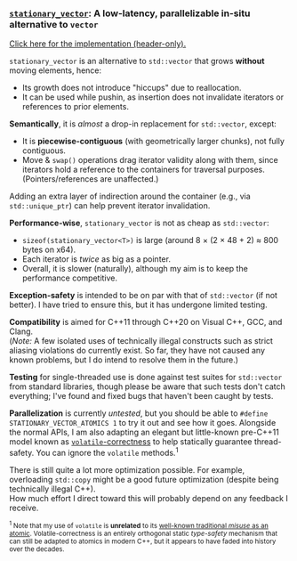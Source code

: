 ### [`stationary_vector`](../../../../include/cpp/vital/container/stationary_vector.hpp): A **low-latency**, **parallelizable** in-situ alternative to `vector`

[Click here for the implementation (header-only).](../../../../include/cpp/vital/container/stationary_vector.hpp)

`stationary_vector` is an alternative to `std::vector` that grows **without** moving elements, hence:
- Its growth does not introduce "hiccups" due to reallocation.
- It can be used while pushin, as insertion does not invalidate iterators or references to prior elements.

**Semantically**, it is _almost_ a drop-in replacement for `std::vector`, except:
- It is **piecewise-contiguous** (with geometrically larger chunks), not fully contiguous.
- Move & `swap()` operations drag iterator validity along with them, since iterators hold a reference to the containers for traversal purposes. (Pointers/references are unaffected.)

Adding an extra layer of indirection around the container (e.g., via `std::unique_ptr`) can help prevent iterator invalidation.

**Performance-wise**, `stationary_vector` is not as cheap as `std::vector`:
- `sizeof(stationary_vector<T>)` is large (around 8 × (2 × 48 + 2) ≈ 800 bytes on x64).
- Each iterator is _twice_ as big as a pointer.
- Overall, it is slower (naturally), although my aim is to keep the performance competitive.

**Exception-safety** is intended to be on par with that of `std::vector` (if not better).
I have tried to ensure this, but it has undergone limited testing.

**Compatibility** is aimed for C++11 through C++20 on Visual C++, GCC, and Clang.  
(*Note:* A few isolated uses of technically illegal constructs such as strict aliasing violations do currently exist.
So far, they have not caused any known problems, but I do intend to resolve them in the future.)

**Testing** for single-threaded use is done against test suites for `std::vector` from standard libraries,
though please be aware that such tests don't catch everything; I've found and fixed bugs that haven't been caught by tests.

**Parallelization** is currently _untested_, but you should be able to `#define STATIONARY_VECTOR_ATOMICS 1` to try it out and see how it goes.
Alongside the normal APIs, I am also adapting an elegant but little-known pre-C++11 model known as
[`volatile`-correctness](https://www.drdobbs.com/cpp/volatile-the-multithreaded-programmers-b/184403766)
to help statically guarantee thread-safety. You can ignore the `volatile` methods.<sup>1</sup>

There is still quite a lot more optimization possible.
For example, overloading `std::copy` might be a good future optimization (despite being technically illegal C++).  
How much effort I direct toward this will probably depend on any feedback I receive.

<sub><sup>1</sup> Note that my use of `volatile` is **unrelated** to its
[well-known traditional *misuse* as an atomic](https://stackoverflow.com/q/8819095).
Volatile-correctness is an entirely orthogonal static _type-safety_ mechanism that can still be adapted to atomics in modern C++,
but it appears to have faded into history over the decades.
